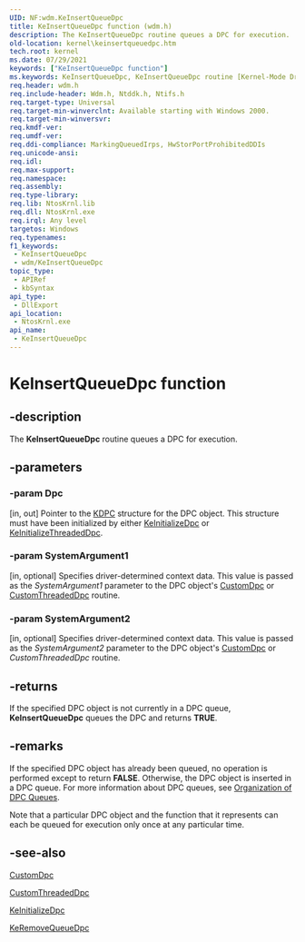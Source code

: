 ```yaml
---
UID: NF:wdm.KeInsertQueueDpc
title: KeInsertQueueDpc function (wdm.h)
description: The KeInsertQueueDpc routine queues a DPC for execution.
old-location: kernel\keinsertqueuedpc.htm
tech.root: kernel
ms.date: 07/29/2021
keywords: ["KeInsertQueueDpc function"]
ms.keywords: KeInsertQueueDpc, KeInsertQueueDpc routine [Kernel-Mode Driver Architecture], k105_7f821e29-508f-4216-92db-a2e18c21d17c.xml, kernel.keinsertqueuedpc, wdm/KeInsertQueueDpc
req.header: wdm.h
req.include-header: Wdm.h, Ntddk.h, Ntifs.h
req.target-type: Universal
req.target-min-winverclnt: Available starting with Windows 2000.
req.target-min-winversvr: 
req.kmdf-ver: 
req.umdf-ver: 
req.ddi-compliance: MarkingQueuedIrps, HwStorPortProhibitedDDIs
req.unicode-ansi: 
req.idl: 
req.max-support: 
req.namespace: 
req.assembly: 
req.type-library: 
req.lib: NtosKrnl.lib
req.dll: NtosKrnl.exe
req.irql: Any level
targetos: Windows
req.typenames: 
f1_keywords:
 - KeInsertQueueDpc
 - wdm/KeInsertQueueDpc
topic_type:
 - APIRef
 - kbSyntax
api_type:
 - DllExport
api_location:
 - NtosKrnl.exe
api_name:
 - KeInsertQueueDpc
---
```


# KeInsertQueueDpc function

## -description

The **KeInsertQueueDpc** routine queues a DPC for execution.

## -parameters

### -param Dpc

[in, out] Pointer to the [KDPC](/windows-hardware/drivers/kernel/eprocess) structure for the DPC object. This structure must have been initialized by either [KeInitializeDpc](./nf-wdm-keinitializedpc.md) or [KeInitializeThreadedDpc](./nf-wdm-keinitializethreadeddpc.md).

### -param SystemArgument1

[in, optional] Specifies driver-determined context data. This value is passed as the *SystemArgument1* parameter to the DPC object's [CustomDpc](./nc-wdm-kdeferred_routine.md) or [CustomThreadedDpc](nc-wdm-kdeferred_routine.md) routine.

### -param SystemArgument2

[in, optional] Specifies driver-determined context data. This value is passed as the *SystemArgument2* parameter to the DPC object's [CustomDpc](./nc-wdm-kdeferred_routine.md) or *CustomThreadedDpc* routine.

## -returns

If the specified DPC object is not currently in a DPC queue, **KeInsertQueueDpc** queues the DPC and returns **TRUE**.

## -remarks

If the specified DPC object has already been queued, no operation is performed except to return **FALSE**. Otherwise, the DPC object is inserted in a DPC queue. For more information about DPC queues, see [Organization of DPC Queues](/windows-hardware/drivers/kernel/organization-of-dpc-queues).

Note that a particular DPC object and the function that it represents can each be queued for execution only once at any particular time.

## -see-also

[CustomDpc](./nc-wdm-kdeferred_routine.md)

[CustomThreadedDpc](nc-wdm-kdeferred_routine.md)

[KeInitializeDpc](./nf-wdm-keinitializedpc.md)

[KeRemoveQueueDpc](./nf-wdm-keremovequeuedpc.md)